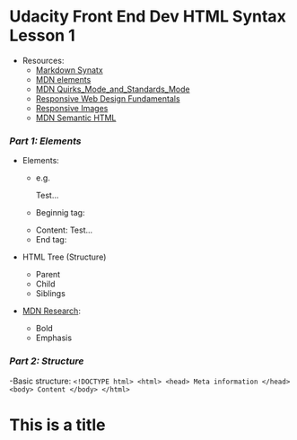 # Udacity Front End Dev HTML Syntax Lesson 1
- Resources:
	- [Markdown Synatx](https://www.markdownguide.org/basic-syntax/)
	- [MDN elements](https://developer.mozilla.org/en-US/docs/Web/HTML/Element)
    - [MDN Quirks_Mode_and_Standards_Mode](https://developer.mozilla.org/en-US/docs/Web/HTML/Quirks_Mode_and_Standards_Mode)
    - [Responsive Web Design Fundamentals](https://www.udacity.com/course/responsive-web-design-fundamentals--ud893)
    - [Responsive Images](https://www.udacity.com/course/responsive-images--ud882)
    - [MDN Semantic HTML](https://developer.mozilla.org/en-US/docs/Learn/HTML/Introduction_to_HTML/Document_and_website_structure)

### *Part 1: Elements*
- Elements: 
	- e.g. <p>Test...</p>
	- Beginnig tag: <p>
	- Content: Test...
	- End tag: </p> 

- HTML Tree (Structure)
	- Parent
	- Child
	- Siblings

- [MDN Research](https://developer.mozilla.org/en-US/docs/Web/HTML/Element):
	- Bold <strong></strong>
	- Emphasis <em></em>

### *Part 2: Structure*
-Basic structure:
        ```
        <!DOCTYPE html>
        <html>
            <head>
            	Meta information
            </head>
            <body>
            	Content
            </body>
        </html>
        ```



<!DOCTYPE html>
<html>
<head>
    <title></title>
</head>
<body>
    <h1>This is a title</h1>
</body>
</html>